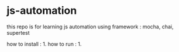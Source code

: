 # js-automation

this repo is for learning js automation
using framework : mocha, chai, supertest

how to install :
1.
how to run :
1.